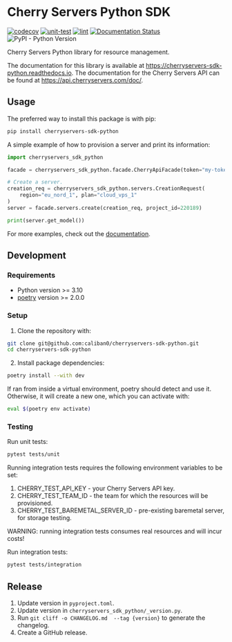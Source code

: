 # Cherry Servers Python SDK

[![codecov](https://codecov.io/gh/caliban0/cherryservers-sdk-python/graph/badge.svg?token=ESS0ERVT9U)](https://codecov.io/gh/caliban0/cherryservers-sdk-python)
[![unit-test](https://github.com/caliban0/cherryservers-sdk-python/actions/workflows/unit-test.yml/badge.svg)](https://github.com/caliban0/cherryservers-sdk-python/actions/workflows/unit-test.yml)
[![lint](https://github.com/caliban0/cherryservers-sdk-python/actions/workflows/lint.yml/badge.svg)](https://github.com/caliban0/cherryservers-sdk-python/actions/workflows/lint.yml)
[![Documentation Status](https://readthedocs.org/projects/cherryservers-sdk-python/badge/?version=latest)](https://cherryservers-sdk-python.readthedocs.io/en/latest/?badge=latest)
![PyPI - Python Version](https://img.shields.io/pypi/pyversions/cherryservers-sdk-python?pypiBaseUrl=https%3A%2F%2Ftest.pypi.org)

Cherry Servers Python library for resource management.

The documentation for this library is available at https://cherryservers-sdk-python.readthedocs.io.
The documentation for the Cherry Servers API can be found at https://api.cherryservers.com/doc/.

## Usage

The preferred way to install this package is with pip:

```sh
pip install cherryservers-sdk-python
```

A simple example of how to provision a server and print its information:

```python
import cherryservers_sdk_python

facade = cherryservers_sdk_python.facade.CherryApiFacade(token="my-token")

# Create a server.
creation_req = cherryservers_sdk_python.servers.CreationRequest(
    region="eu_nord_1", plan="cloud_vps_1"
)
server = facade.servers.create(creation_req, project_id=220189)

print(server.get_model())
```
For more examples, check out the [documentation](https://cherryservers-sdk-python.readthedocs.io).

## Development

### Requirements

* Python version >= 3.10
* [poetry](https://python-poetry.org/) version >= 2.0.0

### Setup

1. Clone the repository with:
```sh
git clone git@github.com:caliban0/cherryservers-sdk-python.git
cd cherryservers-sdk-python
```
2. Install package dependencies:
```sh
poetry install --with dev
```
If ran from inside a virtual environment, poetry should detect and use it.
Otherwise, it will create a new one, which you can activate with:
```sh
eval $(poetry env activate)
```

### Testing

Run unit tests:
```sh
pytest tests/unit
```

Running integration tests requires the following environment variables to be set:
1. CHERRY_TEST_API_KEY - your Cherry Servers API key.
2. CHERRY_TEST_TEAM_ID - the team for which the resources will be provisioned.
3. CHERRY_TEST_BAREMETAL_SERVER_ID -  pre-existing baremetal server, for storage testing.

WARNING: running integration tests consumes real resources and will incur costs!

Run integration tests:
```sh
pytest tests/integration
```

## Release

1. Update version in `pyproject.toml`.
2. Update version in `cherryservers_sdk_python/_version.py`.
3. Run `git cliff -o CHANGELOG.md  --tag {version}` to generate the changelog.
4. Create a GitHub release.
